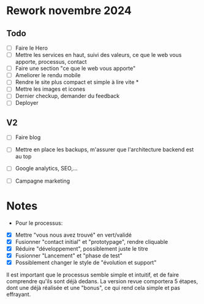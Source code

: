 # Rework novembre 2024

## Todo

- [ ] Faire le Hero
- [ ] Mettre les services en haut, suivi des valeurs, ce que le web vous apporte, processus, contact
- [ ] Faire une section "ce que le web vous apporte"
- [ ] Ameliorer le rendu mobile
- [ ] Rendre le site plus compact et simple à lire vite *
- [ ] Mettre les images et icones
- [ ] Dernier checkup, demander du feedback
- [ ] Deployer

## V2

- [ ] Faire blog
- [ ] Mettre en place les backups, m'assurer que l'architecture backend est au top
- [ ] Google analytics, SEO,...
- [ ] Campagne marketing


# Notes

* Pour le processus:
- [x] Mettre "vous nous avez trouvé" en vert/validé
- [x] Fusionner "contact initial" et "prototypage", rendre cliquable
- [x] Réduire "développement", possiblement juste le titre
- [x] Fusionner "Lancement" et "phase de test"
- [x] Possiblement changer le style de "évolution et support"

Il est important que le processus semble simple et intuitif, et de faire comprendre qu'ils sont déjà dedans.
La version revue comportera 5 étapes, dont une déjà réalisée et une "bonus", ce qui rend cela simple et pas effrayant.
